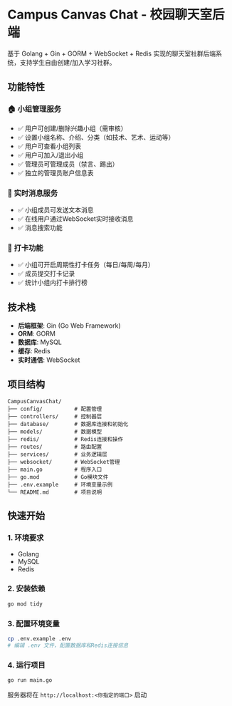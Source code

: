 # Campus Canvas Chat - 校园聊天室后端

基于 Golang + Gin + GORM + WebSocket + Redis 实现的聊天室社群后端系统，支持学生自由创建/加入学习社群。

## 功能特性

### 🏠 小组管理服务
- ✅ 用户可创建/删除兴趣小组（需审核）
- ✅ 设置小组名称、介绍、分类（如技术、艺术、运动等）
- ✅ 用户可查看小组列表
- ✅ 用户可加入/退出小组
- ✅ 管理员可管理成员（禁言、踢出）
- ✅ 独立的管理员账户信息表

### 💬 实时消息服务
- ✅ 小组成员可发送文本消息
- ✅ 在线用户通过WebSocket实时接收消息
- ✅ 消息搜索功能

### 📅 打卡功能
- ✅ 小组可开启周期性打卡任务（每日/每周/每月）
- ✅ 成员提交打卡记录
- ✅ 统计小组内打卡排行榜

## 技术栈

- **后端框架**: Gin (Go Web Framework)
- **ORM**: GORM
- **数据库**: MySQL
- **缓存**: Redis
- **实时通信**: WebSocket

## 项目结构

```
CampusCanvasChat/
├── config/          # 配置管理
├── controllers/     # 控制器层
├── database/        # 数据库连接和初始化
├── models/          # 数据模型
├── redis/           # Redis连接和操作
├── routes/          # 路由配置
├── services/        # 业务逻辑层
├── websocket/       # WebSocket管理
├── main.go          # 程序入口
├── go.mod           # Go模块文件
├── .env.example     # 环境变量示例
└── README.md        # 项目说明
```

## 快速开始

### 1. 环境要求
- Golang
- MySQL
- Redis

### 2. 安装依赖
```bash
go mod tidy
```

### 3. 配置环境变量
```bash
cp .env.example .env
# 编辑 .env 文件，配置数据库和Redis连接信息
```

### 4. 运行项目
```bash
go run main.go
```

服务器将在 `http://localhost:<你指定的端口>` 启动